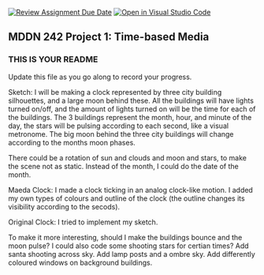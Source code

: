[![Review Assignment Due Date](https://classroom.github.com/assets/deadline-readme-button-24ddc0f5d75046c5622901739e7c5dd533143b0c8e959d652212380cedb1ea36.svg)](https://classroom.github.com/a/JAZAP9dv)
[![Open in Visual Studio Code](https://classroom.github.com/assets/open-in-vscode-718a45dd9cf7e7f842a935f5ebbe5719a5e09af4491e668f4dbf3b35d5cca122.svg)](https://classroom.github.com/online_ide?assignment_repo_id=11439689&assignment_repo_type=AssignmentRepo)
## MDDN 242 Project 1: Time-based Media  

### THIS IS YOUR README

Update this file as you go along to record your progress.

Sketch:
I will be making a clock represented by three city building silhouettes, and a large moon behind these. All the buildings will have lights turned on/off, and the amount of lights turned on will be the time for each of the buildings. The 3 buildings represent the month, hour, and minute of the day, the stars will be pulsing according to each second, like a visual metronome. The big moon behind the three city buildings will change according to the months moon phases.

There could be a rotation of sun and clouds and moon and stars, to make the scene not as static. 
Instead of the month, I could do the date of the month. 

Maeda Clock:
I made a clock ticking in an analog clock-like motion. I added my own types of colours and outline of the clock (the outline changes its 
visibility according to the secods).

Original Clock:
I tried to implement my sketch. 

To make it more interesting, should I make the buildings bounce and the moon pulse? I could also code some shooting stars for certian times?
Add santa shooting across sky. Add lamp posts and a ombre sky. Add differently coloured windows on background buildings. 